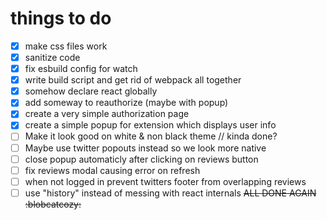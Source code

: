 # things to do
- [x] make css files work
- [x] sanitize code
- [x] fix esbuild config for watch
- [x] write build script and get rid of webpack all together
- [x] somehow declare react globally
- [x] add someway to reauthorize (maybe with popup)
- [x] create a very simple authorization page
- [x] create a simple popup for extension which displays user info
- [ ] Make it look good on white & non black theme // kinda done?
- [ ] Maybe use twitter popouts instead so we look more native
- [ ] close popup automaticly after clicking on reviews button
- [ ] fix reviews modal causing error on refresh
- [ ] when not logged in prevent twitters footer from overlapping reviews
- [ ] use "history" instead of messing with react internals
~~ALL DONE AGAIN :blobcatcozy:~~
